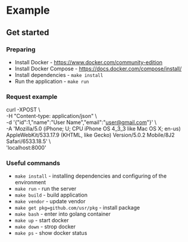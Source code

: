 # Example

## Get started

### Preparing
- Install Docker - https://www.docker.com/community-edition
- Install Docker Compose - https://docs.docker.com/compose/install/
- Install dependencies - `make install`
- Run the application - `make run`

### Request example
curl -XPOST \\ \
-H "Content-type: application/json" \\ \
-d '{"id":1,"name":"User Name","email":"user@gmail.com"}' \\ \
-A 'Mozilla/5.0 (iPhone; U; CPU iPhone OS 4_3_3 like Mac OS X; en-us) AppleWebKit/533.17.9 (KHTML, like Gecko) Version/5.0.2 Mobile/8J2 Safari/6533.18.5' \\ \
'localhost:8000'

### Useful commands
- `make install` - installing dependencies and configuring of the environment
- `make run` - run the server
- `make build` - build application
- `make vendor` - update vendor
- `make get pkg=github.com/usr/pkg` - install package
- `make bash` - enter into golang container
- `make up` - start docker
- `make down` - strop docker
- `make ps` - show docker status
